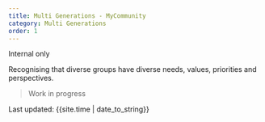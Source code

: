 ```yaml
---
title: Multi Generations - MyCommunity
category: Multi Generations
order: 1
---
```


<span class="tag">Internal only</span>

Recognising that diverse groups have diverse needs, values, priorities and perspectives.

<blockquote class="red">
  <p>Work in progress</p>
</blockquote>

<div>Last updated: {{site.time | date_to_string}}</div>

<!-- 
<a href="" target="_blank"></a>
<p style="margin-bottom: 0">
-->
